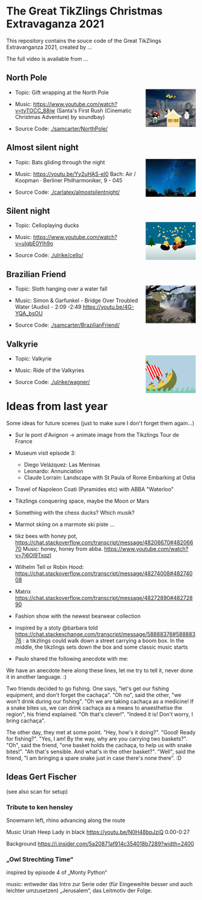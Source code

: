 # The Great TikZlings Christmas Extravaganza 2021

This repository contains the souce code of the Great TikZlings Extravanganza 2021, created by ...

The full video is available from ...

## North Pole

<img align="right" src="./samcarter/NorthPole/NorthPole.png" height="100">

- Topic: Gift wrapping at the North Pole

- Music: https://www.youtube.com/watch?v=tyTOCC_88jw (Santa's First Rush (Cinematic Christmas Adventure) by soundbay)

- Source Code: [./samcarter/NorthPole/](https://github.com/samcarter/Extravaganza2021/tree/master/samcarter/NorthPole)

## Almost silent night

<img align="right" src="./carlatex/almostsilentnight/almostsilentnight.png" height="100">

- Topic: Bats gliding through the night

- Music: https://youtu.be/Yy2uHAS-el0 Bach: Air / Koopman · Berliner Philharmoniker, 9 - 045

- Source Code: [./carlatex/almostsilentnight/](https://github.com/samcarter/Extravaganza2021/tree/master/carlatex/almostsilentnight)

## Silent night

<img align="right" src="./ulrike/cello/celloducks.png" height="100">

- Topic: Celloplaying ducks

- Music: https://www.youtube.com/watch?v=uIqbE0Ylh9o

- Source Code: [./ulrike/cello/](https://github.com/samcarter/Extravaganza2021/tree/master/ulrike/cello)

## Brazilian Friend

<img align="right" src="./samcarter/BrazilianFriend/BrazilianFriend.png" height="100">

- Topic: Sloth hanging over a water fall

- Music: Simon & Garfunkel - Bridge Over Troubled Water (Audio) - 2:09 -2:49 https://youtu.be/4G-YQA_bsOU

- Source Code: [./samcarter/BrazilianFriend/](https://github.com/samcarter/Extravaganza2021/tree/master/samcarter/BrazilianFriend)

## Valkyrie

<img align="right" src="./ulrike/wagner/walkuere.png" height="100">

- Topic: Valkyrie

- Music: Ride of the Valkyries

- Source Code: [./ulrike/wagner/](https://github.com/samcarter/Extravaganza2021/tree/master/ulrike/wagner)

# Ideas from last year


Some ideas for future scenes (just to make sure I don't forget them again...)

- Sur le pont d'Avignon -> animate image from the Tikzlings Tour de France

- Museum visit episode 3: 
  - Diego Velázquez: Las Meninas 
  - Leonardo: Annunciation
  - Claude Lorrain: Landscape with St Paula of Rome Embarking at Ostia
  
- Travel of Napoleon Coati (Pyramides etc) with ABBA "Waterloo"

- Tikzlings conquering space, maybe the Moon or Mars

- Something with the chess ducks? Which musik?

- Marmot skiing on a marmote ski piste ...

- tikz bees with honey pot, https://chat.stackoverflow.com/transcript/message/48206670#48206670
  Music: honey, honey from abba. https://www.youtube.com/watch?v=7j6OI9TxqzI
 
- Wilhelm Tell or Robin Hood: https://chat.stackoverflow.com/transcript/message/48274008#48274008

- Matrix https://chat.stackoverflow.com/transcript/message/48272890#48272890
 
- Fashion show with the newest bearwear collection

- inspired by a stoty @barbara told https://chat.stackexchange.com/transcript/message/58888376#58888376 : a tikzlings could walk down a street carrying a boom box. In the middle, the tikzlings sets down the box and some classic music starts

- Paulo shared the following anecdote with me:

We have an anecdote here along these lines, let me try to tell it, never done it in another language. :)

Two friends decided to go fishing. One says, "let's get our fishing equipment, and don't forget the cachaça". "Oh no", said the other, "we won't drink during our fishing". "Oh we are taking cachaça as a medicine! If a snake bites us, we can drink cachaça as a means to anaesthetise the region", his friend explained. "Oh that's clever!". "Indeed it is! Don't worry, I bring cachaça".

The other day, they met at some point. "Hey, how's it doing?". "Good! Ready for fishing?". "Yes, I am! By the way, why are you carrying two baskets?". "Oh", said the friend, "one basket holds the cachaça, to help us with snake bites!". "Ah that's sensible. And what's in the other basket?". "Well", said the friend, "I am bringing a spare snake just in case there's none there". :D

## Ideas Gert Fischer

(see also scan for setup)



### Tribute to ken hensley 

Snowmann left, rhino advancing along the route

Music Uriah Heep Lady in black https://youtu.be/N0H48bpJziQ 0.00-0:27

Background https://i.insider.com/5a20871af914c354018b7289?width=2400

### „Owl Strechting Time“ 

inspired by episode 4 of „Monty Python“

music: entweder das Intro zur Serie oder (für Eingeweihte besser und auch leichter umzusetzen) „Jerusalem“, das Leitmotiv der Folge.



